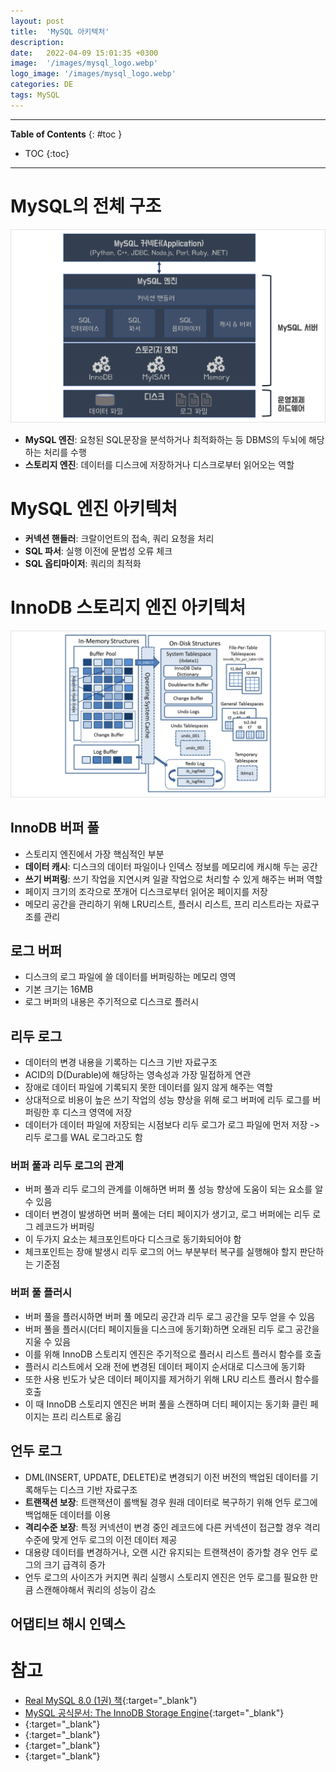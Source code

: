 ```yaml
---
layout: post
title:  'MySQL 아키텍처'
description: 
date:   2022-04-09 15:01:35 +0300
image:  '/images/mysql_logo.webp'
logo_image: '/images/mysql_logo.webp'
categories: DE
tags: MySQL
---
```


---
**Table of Contents**
{: #toc }
*  TOC
{:toc}

---  

# MySQL의 전체 구조

![](/images/mysql_2.png)

- **MySQL 엔진**: 요청된 SQL문장을 분석하거나 최적화하는 등 DBMS의 두뇌에 해당하는 처리를 수행
- **스토리지 엔진**: 데이터를 디스크에 저장하거나 디스크로부터 읽어오는 역할 

# MySQL 엔진 아키텍처

- **커넥션 핸들러**: 크랄이언트의 접속, 쿼리 요청을 처리
- **SQL 파서**: 실행 이전에 문법성 오류 체크
- **SQL 옵티마이저**: 쿼리의 최적화

# InnoDB 스토리지 엔진 아키텍처

![](/images/mysql_3.png)

## InnoDB 버퍼 풀

- 스토리지 엔진에서 가장 핵심적인 부분
- **데이터 캐시**: 디스크의 데이터 파일이나 인덱스 정보를 메모리에 캐시해 두는 공간
- **쓰기 버퍼링**: 쓰기 작업을 지연시켜 일괄 작업으로 처리할 수 있게 해주는 버퍼 역할
- 페이지 크기의 조각으로 쪼개어 디스크로부터 읽어온 페이지를 저장
- 메모리 공간을 관리하기 위해 LRU리스트, 플러시 리스트, 프리 리스트라는 자료구조를 관리

## 로그 버퍼

- 디스크의 로그 파일에 쓸 데이터를 버퍼링하는 메모리 영역
- 기본 크기는 16MB
- 로그 버퍼의 내용은 주기적으로 디스크로 플러시

## 리두 로그  

- 데이터의 변경 내용을 기록하는 디스크 기반 자료구조
- ACID의 D(Durable)에 해당하는 영속성과 가장 밀접하게 연관
- 장애로 데이터 파일에 기록되지 못한 데이터를 잃지 않게 해주는 역할
- 상대적으로 비용이 높은 쓰기 작업의 성능 향상을 위해 로그 버퍼에 리두 로그를 버퍼링한 후 디스크 영역에 저장
- 데이터가 데이터 파일에 저장되는 시점보다 리두 로그가 로그 파일에 먼저 저장 -> 리두 로그를 WAL 로그라고도 함

### 버퍼 풀과 리두 로그의 관계

- 버퍼 풀과 리두 로그의 관계를 이해하면 버퍼 풀 성능 향상에 도움이 되는 요소를 알 수 있음
- 데이터 변경이 발생하면 버퍼 풀에는 더티 페이지가 생기고, 로그 버퍼에는 리두 로그 레코드가 버퍼링
- 이 두가지 요소는 체크포인트마다 디스크로 동기화되어야 함
- 체크포인트는 장애 발생시 리두 로그의 어느 부분부터 복구를 실행해야 할지 판단하는 기준점


### 버퍼 풀 플러시  

- 버퍼 풀을 플러시하면 버퍼 풀 메모리 공간과 리두 로그 공간을 모두 얻을 수 있음
- 버퍼 풀을 플러시(더티 페이지들을 디스크에 동기화)하면 오래된 리두 로그 공간을 지울 수 있음
- 이를 위해 InnoDB 스토리지 엔진은 주기적으로 플러시 리스트 플러시 함수를 호출
- 플러시 리스트에서 오래 전에 변경된 데이터 페이지 순서대로 디스크에 동기화
- 또한 사용 빈도가 낮은 데이터 페이지를 제거하기 위해 LRU 리스트 플러시 함수를 호출
- 이 때 InnoDB 스토리지 엔진은 버퍼 풀을 스캔하며 더티 페이지는 동기화 클린 페이지는 프리 리스트로 옮김


## 언두 로그

- DML(INSERT, UPDATE, DELETE)로 변경되기 이전 버전의 백업된 데이터를 기록해두는 디스크 기반 자료구조
- **트랜잭션 보장**: 트랜잭션이 롤백될 경우 원래 데이터로 복구하기 위해 언두 로그에 백업해둔 데이터를 이용
- **격리수준 보장**: 특정 커넥션이 변경 중인 레코드에 다른 커넥션이 접근할 경우 격리수준에 맞게 언두 로그의 이전 데이터 제공
- 대용량 데이터를 변경하거나, 오랜 시간 유지되는 트랜잭션이 증가할 경우 언두 로그의 크기 급격히 증가
- 언두 로그의 사이즈가 커지면 쿼리 실행시 스토리지 엔진은 언두 로그를 필요한 만큼 스캔해야해서 쿼리의 성능이 감소

## 어댑티브 해시 인덱스

# 참고

- [Real MySQL 8.0 (1권) 책](http://www.kyobobook.co.kr/product/detailViewKor.laf?ejkGb=KOR&mallGb=KOR&barcode=9791158392703&orderClick=LAG&Kc=){:target="_blank"}
- [MySQL 공식문서: The InnoDB Storage Engine](https://dev.mysql.com/doc/refman/8.0/en/innodb-storage-engine.html){:target="_blank"}
- [](){:target="_blank"}
- [](){:target="_blank"}
- [](){:target="_blank"}
- [](){:target="_blank"}